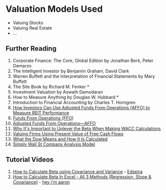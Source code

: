# Valuation Models Used

 - Valuing Stocks
 - Valuing Real Estate
 - ...

## Further Reading

1. Corporate Finance: The Core, Global Edition by Jonathan Berk, Peter Demarzo
2. The Intelligent Investor by Benjamin Graham, David Clark
3. Warren Buffett and the Interpretation of Financial Statements by Mary Buffett
4. The Site Book by Richard M. Fenker *
5. Investment Valuation by Aswath Damodaran
6. How to Measure Anything by Douglas W. Hubbard *
7. Introduction to Financial Accounting by Charles T. Horngren
8. [How Investors Can Use Adjusted Funds From Operations (AFFO) to Measure REIT Performance](https://www.millionacres.com/real-estate-investing/reits/how-to-use-affo-to-meaure-reit-performance/)
9. [Funds From Operations (FFO)](https://www.investopedia.com/terms/f/fundsfromoperation.asp)
10. [Adjusted Funds From Operations—AFFO](https://www.investopedia.com/terms/a/affo.asp)
11. [Why It's Important to Unlever the Beta When Making WACC Calculations](https://www.investopedia.com/ask/answers/102714/why-do-i-need-unlever-beta-when-making-wacc-calculations.asp)
12. [Valuing Firms Using Present Value of Free Cash Flows](https://www.investopedia.com/articles/fundamental-analysis/11/present-value-free-cash-flow.asp)
13. [What the Dow Means and How It Is Calculated](https://www.investopedia.com/articles/investing/082714/what-dow-means-and-why-we-calculate-it-way-we-do.asp)
14. [Simply Wall St Company Analysis Model](https://github.com/SimplyWallSt/Company-Analysis-Model/blob/master/MODEL.markdown)

## Tutorial Videos

1. [How to Calculate Beta using Covariance and Variance](https://youtu.be/nDcZJcxOwVI) - [Edspira](https://www.youtube.com/c/Edspira)
2. [How to Calculate Beta In Excel - All 3 Methods (Regression, Slope & Covariance)](https://youtu.be/vr1lQeKX8Mc) - [hey i'm aaron](https://www.youtube.com/channel/UCqBYFpLfaytqGkzGTsHTlVQ)